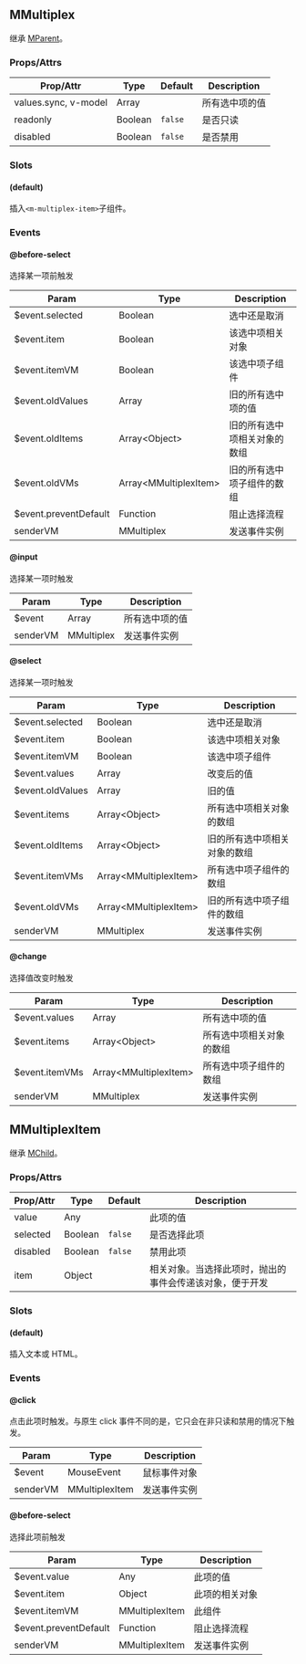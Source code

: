 ## MMultiplex

继承 [MParent](../m-parent)。

### Props/Attrs

| Prop/Attr | Type | Default | Description |
| --------- | ---- | ------- | ----------- |
| values.sync, v-model | Array | | 所有选中项的值 |
| readonly | Boolean | `false` | 是否只读 |
| disabled | Boolean | `false` | 是否禁用 |

### Slots

#### (default)

插入`<m-multiplex-item>`子组件。

### Events

#### @before-select

选择某一项前触发

| Param | Type | Description |
| ----- | ---- | ----------- |
| $event.selected | Boolean | 选中还是取消 |
| $event.item | Boolean | 该选中项相关对象 |
| $event.itemVM | Boolean | 该选中项子组件 |
| $event.oldValues | Array | 旧的所有选中项的值 |
| $event.oldItems | Array\<Object\> | 旧的所有选中项相关对象的数组 |
| $event.oldVMs | Array\<MMultiplexItem\> | 旧的所有选中项子组件的数组 |
| $event.preventDefault | Function | 阻止选择流程 |
| senderVM | MMultiplex | 发送事件实例 |

#### @input

选择某一项时触发

| Param | Type | Description |
| ----- | ---- | ----------- |
| $event | Array | 所有选中项的值 |
| senderVM | MMultiplex | 发送事件实例 |

#### @select

选择某一项时触发

| Param | Type | Description |
| ----- | ---- | ----------- |
| $event.selected | Boolean | 选中还是取消 |
| $event.item | Boolean | 该选中项相关对象 |
| $event.itemVM | Boolean | 该选中项子组件 |
| $event.values | Array | 改变后的值 |
| $event.oldValues | Array | 旧的值 |
| $event.items | Array\<Object\> | 所有选中项相关对象的数组 |
| $event.oldItems | Array\<Object\> | 旧的所有选中项相关对象的数组 |
| $event.itemVMs | Array\<MMultiplexItem\> | 所有选中项子组件的数组 |
| $event.oldVMs | Array\<MMultiplexItem\> | 旧的所有选中项子组件的数组 |
| senderVM | MMultiplex | 发送事件实例 |

#### @change

选择值改变时触发

| Param | Type | Description |
| ----- | ---- | ----------- |
| $event.values | Array | 所有选中项的值 |
| $event.items | Array\<Object\> | 所有选中项相关对象的数组 |
| $event.itemVMs | Array\<MMultiplexItem\> | 所有选中项子组件的数组 |
| senderVM | MMultiplex | 发送事件实例 |

## MMultiplexItem

继承 [MChild](../m-parent/api#MChild)。

### Props/Attrs

| Prop/Attr | Type | Default | Description |
| --------- | ---- | ------- | ----------- |
| value | Any | | 此项的值 |
| selected | Boolean | `false` | 是否选择此项 |
| disabled | Boolean | `false` | 禁用此项 |
| item | Object | | 相关对象。当选择此项时，抛出的事件会传递该对象，便于开发 |

### Slots

#### (default)

插入文本或 HTML。

### Events

#### @click

点击此项时触发。与原生 click 事件不同的是，它只会在非只读和禁用的情况下触发。

| Param | Type | Description |
| ----- | ---- | ----------- |
| $event | MouseEvent | 鼠标事件对象 |
| senderVM | MMultiplexItem | 发送事件实例 |

#### @before-select

选择此项前触发

| Param | Type | Description |
| ----- | ---- | ----------- |
| $event.value | Any | 此项的值 |
| $event.item | Object | 此项的相关对象 |
| $event.itemVM | MMultiplexItem | 此组件 |
| $event.preventDefault | Function | 阻止选择流程 |
| senderVM | MMultiplexItem | 发送事件实例 |
